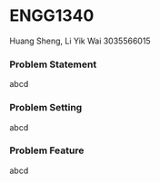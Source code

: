 # __ENGG1340__
Huang Sheng, Li Yik Wai 3035566015

### **Problem Statement**
  abcd
  
### **Problem Setting**
  abcd

### **Problem Feature**
  abcd

